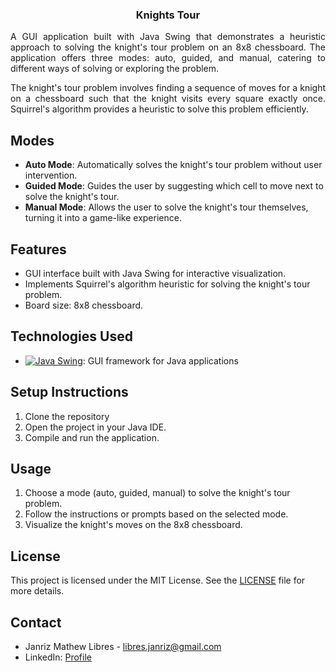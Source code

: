 <div align="center">
  <h3 align="center">Knights Tour</h3>

  <div align="justify">
    <p>
      A GUI application built with Java Swing that demonstrates a heuristic approach to solving the knight's tour problem on an 8x8 chessboard. The application offers three modes: auto, guided, and manual, catering to different ways of solving or exploring the problem.
    </p>
    <p>
      The knight's tour problem involves finding a sequence of moves for a knight on a chessboard such that the knight visits every square exactly once. Squirrel's algorithm provides a heuristic to solve this problem efficiently.
    </p>
  </div>
</div>

## Modes
- **Auto Mode**: Automatically solves the knight's tour problem without user intervention.
- **Guided Mode**: Guides the user by suggesting which cell to move next to solve the knight's tour.
- **Manual Mode**: Allows the user to solve the knight's tour themselves, turning it into a game-like experience.

## Features
- GUI interface built with Java Swing for interactive visualization.
- Implements Squirrel's algorithm heuristic for solving the knight's tour problem.
- Board size: 8x8 chessboard.

## Technologies Used
* [![Java Swing][Java-Swing-logo]][Java-Swing-url]: GUI framework for Java applications

[Java-Swing-logo]: https://img.shields.io/badge/Java_Swing-007396?logo=java&logoColor=white
[Java-Swing-url]: https://docs.oracle.com/javase/8/docs/technotes/guides/swing/

## Setup Instructions
1. Clone the repository
2. Open the project in your Java IDE.
3. Compile and run the application.

## Usage
1. Choose a mode (auto, guided, manual) to solve the knight's tour problem.
2. Follow the instructions or prompts based on the selected mode.
3. Visualize the knight's moves on the 8x8 chessboard.

## License
This project is licensed under the MIT License. See the [LICENSE](LICENSE) file for more details.

## Contact
- Janriz Mathew Libres - [libres.janriz@gmail.com](mailto:libres.janriz@gmail.com)
- LinkedIn: [Profile](https://www.linkedin.com/in/janriz-mathew-libres-3a81bb228/)
